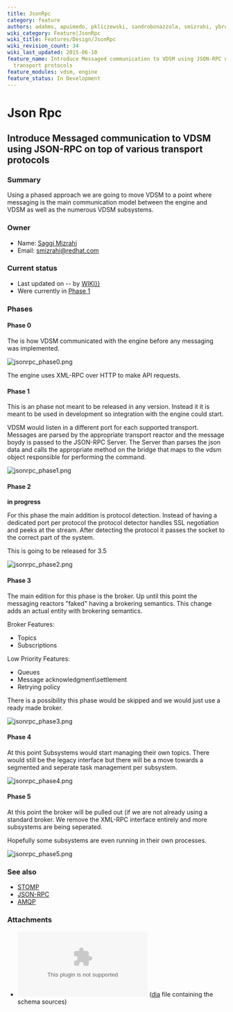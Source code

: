 ```yaml
---
title: JsonRpc
category: feature
authors: adahms, apuimedo, pkliczewski, sandrobonazzola, smizrahi, ybronhei
wiki_category: Feature|JsonRpc
wiki_title: Features/Design/JsonRpc
wiki_revision_count: 34
wiki_last_updated: 2015-06-10
feature_name: Introduce Messaged communication to VDSM using JSON-RPC on top of various
  transport protocols
feature_modules: vdsm, engine
feature_status: In Development
---
```


# Json Rpc

## Introduce Messaged communication to VDSM using JSON-RPC on top of various transport protocols

### Summary

Using a phased approach we are going to move VDSM to a point where messaging is the main communication model between the engine and VDSM as well as the numerous VDSM subsystems.

### Owner

*   Name: [ Saggi Mizrahi](User:smizrahi)
*   Email: <smizrahi@redhat.com>

### Current status

*   Last updated on -- by [ WIKI}}](User:{{urlencode:{{REVISIONUSER}})
*   Were currently in [Phase 1](#Phase_1)

### Phases

#### Phase 0

The is how VDSM communicated with the engine before any messaging was implemented.

![](jsonrpc_phase0.png "jsonrpc_phase0.png")

The engine uses XML-RPC over HTTP to make API requests.

#### Phase 1

This is an phase not meant to be released in any version. Instead it it is meant to be used in development so integration with the engine could start.

VDSM would listen in a different port for each supported transport. Messages are parsed by the appropriate transport reactor and the message boydy is passed to the JSON-RPC Server. The Server than parses the json data and calls the appropriate method on the bridge that maps to the vdsm object responsible for performing the command.

![](jsonrpc_phase1.png "jsonrpc_phase1.png")

#### Phase 2

**in progress**

For this phase the main addition is protocol detection. Instead of having a dedicated port per protocol the protocol detector handles SSL negotiation and peeks at the stream. After detecting the protocol it passes the socket to the correct part of the system.

This is going to be released for 3.5

![](jsonrpc_phase2.png "jsonrpc_phase2.png")

#### Phase 3

The main edition for this phase is the broker. Up until this point the messaging reactors "faked" having a brokering semantics. This change adds an actual entity with brokering semantics.

Broker Features:

*   Topics
*   Subscriptions

Low Priority Features:

*   Queues
*   Message acknowledgment\\settlement
*   Retrying policy

There is a possibility this phase would be skipped and we would just use a ready made broker.

![](jsonrpc_phase3.png "jsonrpc_phase3.png")

#### Phase 4

At this point Subsystems would start managing their own topics. There would still be the legacy interface but there will be a move towards a segmented and seperate task management per subsystem.

![](jsonrpc_phase4.png "jsonrpc_phase4.png")

#### Phase 5

At this point the broker will be pulled out (if we are not already using a standard broker. We remove the XML-RPC interface entirely and more subsystems are being seperated.

Hopefully some subsystems are even running in their own processes.

![](jsonrpc_phase5.png "jsonrpc_phase5.png")

### See also

*   [STOMP](http://stomp.github.io)
*   [JSON-RPC](http://www.jsonrpc.org/)
*   [AMQP](http://www.amqp.org/)

### Attachments

*   ![schema](schemas.tgz "fig:schema") ([dia](https://wiki.gnome.org/Apps/Dia/) file containing the schema sources)
